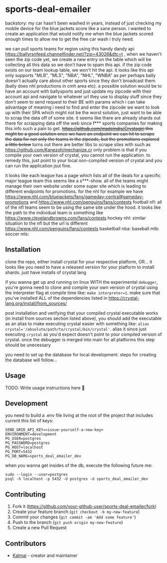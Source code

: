 # sports-deal-emailer
backstory: my car hasn't been washed in years, instead of just checking my mobile device for the blue jackets score like a sane person. i wanted to create an application that would notify me when the blue jackets scored enough times to allow me to get the free car wash i truly need.

we can pull sports teams for region using this handy dandy api https://ballyrsnfeed.channelfinder.net/?zip=43026&dtc=t , when we haven't seen the zip code yet, we create a new entry on the table which will be collecting all this data so we don't have to spam this api. if the zip code exists on our team lookup table, we won't hit the api. it looks like this api only supports "MLB", "MLS", "NBA", "NHL", "WNBA" as per perhaps bally doesn't actually care about other sports since they don't broadcast them (bally does nhl productions in cmh area etc). a possible solution would be to have an account with ballysports and just update my zipcode with their account api and navigate to whatever url they use to display stuff since they don't seem to send request to their BE with params which i can take advantage of meaning i need to find and enter the zipcode we want to look up with their SPA which might not be the worst solution, just want to be able to scrap the data off of some site. it seems like there are already shards out there for scrapping data off the web since f*** sports companies for making this info such a pain to get. ~~https://github.com/madeindjs/Crystagiri this might be a good solution once we have an endpoint we can hit to scrape the data for not only the teams in the zipcode, but the promotions explored a little below~~ turns out there are better libs to scrape sites with such as https://github.com/Kanezoh/mechanize.cr only problem is that if you compile your own version of crystal, you cannot run the application. to remedy this, just point to your local non-compiled version of crystal and you can run the application jsut fine.

it looks like each league has a page which lists all of the deals for a specific major league team 
this seems like a s***-show. all of the teams might manage their own website under some super site
which is leading to different endpoints for promotions. for the nhl for example we have https://www.nhl.com/bluejackets/fans/gameday-central#gameday-promotions and https://www.nhl.com/penguins/fans/contests 
football nfl: all of the nfl teams seem to be using the same site under the hood. it looks like the path to the individual team is something like https://www.clevelandbrowns.com/fans/contests
hockey nhl: similar situation to the nfl but the url is different https://www.nhl.com/penguins/fans/contests
basketball nba:
baseball mlb:
soccer mls:

## Installation

clone the repo, either install crystal for your respective platform, OR...
it looks like you need to have a released version for your platform to install shards. just have installs of crystal lang

if you wanna get up and running on linux WITH the experimental `debugger`, you're gonna need to clone and compile your own version of crystal using the interpreter flag at compile time like: `make interpreter=1`. make sure that you've installed ALL of the dependencies listed in https://crystal-lang.org/install/from_sources/

post installation and verifying that your compiled crystal executable works (in install from sources section listed above), you should add the executable as an alias to make executing crystal easier with something like: `alias crystal='/absolute/path/to/crystal/bin/crystal'`. alias it since just executing `crystal` as you'd expect doesn't point to your compiled version of crystal. once the debugger is merged into main for all platforms this step should be unecessary


you need to set up the database for local development. steps for creating the database will follow...

## Usage

TODO: Write usage instructions here
:shrug:

## Development
you need to build a .env file living at the root of the project that includes current this list of keys:
```
SEND_GRID_API_KEY=<issue-yourself-a-new-key>
ENVIRONMENT=development
PG_USER=postgres
PG_PASSWORD=postgres
PG_HOST=localhost
PG_PORT=5432
PG_DB_NAME=sports_deal_emailer_dev
```
when you wanna get insides of the db, execute the following future me:
```
sudo --login --user=postgres
psql -h localhost -p 5432 -U postgres -d sports_deal_emailer_dev
```
## Contributing

1. Fork it (<https://github.com/your-github-user/sports-deal-emailer/fork>)
2. Create your feature branch (`git checkout -b my-new-feature`)
3. Commit your changes (`git commit -am 'Add some feature'`)
4. Push to the branch (`git push origin my-new-feature`)
5. Create a new Pull Request

## Contributors

- [Kalmai](https://github.com/your-github-user) - creator and maintainer
